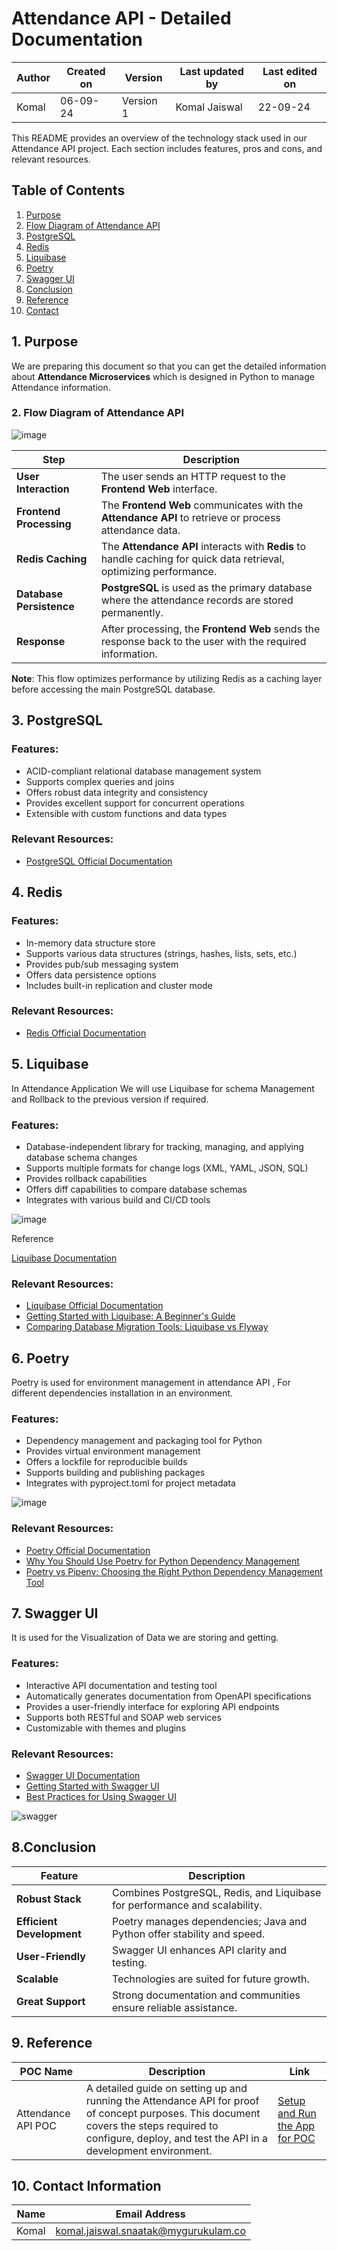 # Attendance API - Detailed Documentation

| Author      | Created on  | Version    | Last updated by | Last edited on |
|-------------|-------------|------------|-----------------|----------------|
| Komal       | 06-09-24    | Version 1  | Komal Jaiswal   | 22-09-24       |

This README provides an overview of the technology stack used in our Attendance API project. Each section includes features, pros and cons, and relevant resources.

## Table of Contents
1. [Purpose](#1-purpose)
2. [Flow Diagram of Attendance API](#2-flow-diagram-of-attendance-api)
3. [PostgreSQL](#3-postgresql)
4. [Redis](#4-redis)
5. [Liquibase](#5-liquibase)
6. [Poetry](#6-poetry)
7. [Swagger UI](#7-swagger-ui)  
8. [Conclusion](#8-conclusion)
9. [Reference](#9-reference)
10. [Contact](#10-contact)


## 1. Purpose
We are preparing this document so that you can get the detailed information about **Attendance Microservices** which is designed in Python to manage Attendance information.

### 2. Flow Diagram of Attendance API 

![image](https://github.com/user-attachments/assets/703c52a8-41a3-4b88-b621-2d467393fb10)

| Step                    | Description                                                                                       |
|-------------------------|---------------------------------------------------------------------------------------------------|
| **User Interaction**     | The user sends an HTTP request to the **Frontend Web** interface.                                  |
| **Frontend Processing**  | The **Frontend Web** communicates with the **Attendance API** to retrieve or process attendance data. |
| **Redis Caching**        | The **Attendance API** interacts with **Redis** to handle caching for quick data retrieval, optimizing performance. |
| **Database Persistence** | **PostgreSQL** is used as the primary database where the attendance records are stored permanently. |
| **Response**             | After processing, the **Frontend Web** sends the response back to the user with the required information. |

**Note**: This flow optimizes performance by utilizing Redis as a caching layer before accessing the main PostgreSQL database.

## 3. PostgreSQL

### Features:
- ACID-compliant relational database management system
- Supports complex queries and joins
- Offers robust data integrity and consistency
- Provides excellent support for concurrent operations
- Extensible with custom functions and data types


### Relevant Resources:
- [PostgreSQL Official Documentation](https://github.com/mygurukulam-p10/Documention/tree/main/OT%20MS%20Understanding/PostgreSQL)

## 4. Redis

### Features:
- In-memory data structure store
- Supports various data structures (strings, hashes, lists, sets, etc.)
- Provides pub/sub messaging system
- Offers data persistence options
- Includes built-in replication and cluster mode

### Relevant Resources:
- [Redis Official Documentation](https://github.com/mygurukulam-p10/Documention/tree/main/OT%20MS%20Understanding/Redis)

## 5. Liquibase

In Attendance Application We will use Liquibase for schema Management and Rollback to the previous version if required.

### Features:
- Database-independent library for tracking, managing, and applying database schema changes
- Supports multiple formats for change logs (XML, YAML, JSON, SQL)
- Provides rollback capabilities
- Offers diff capabilities to compare database schemas
- Integrates with various build and CI/CD tools


![image](https://github.com/user-attachments/assets/7a64e8b6-0790-4278-868e-02c67e30c8ea)

Reference

[Liquibase Documentation](https://github.com/mygurukulam-p10/Documention/tree/main/VCS%20Design%20%2B%20POC/Database%20Release%20Management%20/POC%20on%20Liquibase)

### Relevant Resources:
- [Liquibase Official Documentation](https://docs.liquibase.com/)
- [Getting Started with Liquibase: A Beginner's Guide](https://www.liquibase.org/get-started/quickstart)
- [Comparing Database Migration Tools: Liquibase vs Flyway](https://www.red-gate.com/blog/database-devops/liquibase-and-flyway-comparison)

## 6. Poetry

Poetry is used for environment management in attendance API , For different dependencies installation in an environment.

### Features:
- Dependency management and packaging tool for Python
- Provides virtual environment management
- Offers a lockfile for reproducible builds
- Supports building and publishing packages
- Integrates with pyproject.toml for project metadata


![image](https://github.com/user-attachments/assets/9966e874-e404-474d-a480-fb5f606ceb30)

### Relevant Resources:
- [Poetry Official Documentation](https://python-poetry.org/docs/)
- [Why You Should Use Poetry for Python Dependency Management](https://realpython.com/dependency-management-python-poetry/)
- [Poetry vs Pipenv: Choosing the Right Python Dependency Management Tool](https://testdriven.io/blog/python-dependency-management/)


## 7. Swagger UI

It is used for the Visualization of Data we are storing and getting.

### Features:
- Interactive API documentation and testing tool
- Automatically generates documentation from OpenAPI specifications
- Provides a user-friendly interface for exploring API endpoints
- Supports both RESTful and SOAP web services
- Customizable with themes and plugins


### Relevant Resources:
- [Swagger UI Documentation](https://swagger.io/tools/swagger-ui/)
- [Getting Started with Swagger UI](https://swagger.io/docs/open-source-tools/swagger-ui/usage/installation/)
- [Best Practices for Using Swagger UI](https://swagger.io/resources/articles/best-practices-in-api-documentation/)

![swagger](https://github.com/user-attachments/assets/27e8014e-6181-4537-86b9-a82f6779a345)


## 8.Conclusion

| Feature                | Description                                                                   |
|------------------------|-------------------------------------------------------------------------------|
| **Robust Stack**       | Combines PostgreSQL, Redis, and Liquibase for performance and scalability.    |
| **Efficient Development** | Poetry manages dependencies; Java and Python offer stability and speed.        |
| **User-Friendly**      | Swagger UI enhances API clarity and testing.                                  |
| **Scalable**           | Technologies are suited for future growth.                                    |
| **Great Support**      | Strong documentation and communities ensure reliable assistance.              |


## 9. Reference

| POC Name             | Description                                                | Link                                                                                                       |
|----------------------|------------------------------------------------------------|------------------------------------------------------------------------------------------------------------|
| Attendance API POC   | A detailed guide on setting up and running the Attendance API for proof of concept purposes. This document covers the steps required to configure, deploy, and test the API in a development environment. | [Setup and Run the App for POC](https://github.com/mygurukulam-p10/Documention/blob/main/OT%20MS%20Understanding/Attendance/%20%20%20%09%20Setup%20and%20run%20the%20App%20for%20POC/readme.md) |


## 10. Contact Information
|Name|Email Address|
|:---:|:---:|
|Komal|komal.jaiswal.snaatak@mygurukulam.co|

